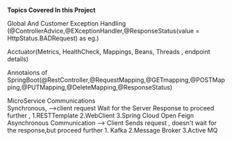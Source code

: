 **Topics Covered In this Project**

Global And Customer Exception Handling (@ControllerAdvice,@EXceptionHandler,@ResponseStatus(value = HttpStatus.BADRequest) as eg.)

Acctuator(Metrics, HealthCheck, Mappings, Beans, Threads , endpoint details)

Annotaions of SpringBoot(@RestController,@RequestMapping,@GETmapping,@POSTMapping,@PUTMapping,@DeleteMapping,@ResponseStatus)

MicroService Communications  
Synchronous, -->client request Wait for the Server Response to proceed further ,
        1.RESTTemplate
        2.WebClient
        3.Spring Cloud Open Feign
  Asynchronous Communication  --> Client Sends request , doesn't wait for the response,but proceed further
        1. Kafka
        2.Message Broker 
        3.Active MQ

